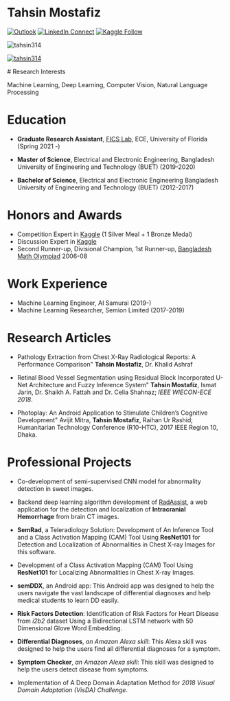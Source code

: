 # Tahsin Mostafiz

[![Outlook](https://img.shields.io/badge/%20-Send%20Mail-black?color=14171A&labelColor=ef5350&logo=gmail&logoColor=ffffff)](mailto:m.tahsinmostafiz@ufl.edu?subject=From%20GitHub&body=Hi,%20there.%20Found%20you%20from%20GitHub.)
[![LinkedIn Connect](https://img.shields.io/badge/%20-Connect-black?color=14171A&labelColor=212121&logo=linkedin&logoColor=ffffff)](https://www.linkedin.com/in/mohammad-tahsin-mostafiz-276292141/)
[![Kaggle Follow](https://img.shields.io/badge/%20-Follow-black?color=14171A&labelColor=37474f&logo=kaggle&logoColor=4fc3f7)](https://www.kaggle.com/tahsin)

<p align="left"> <img src="https://komarev.com/ghpvc/?username=tahsin314&label=Profile%20views&color=0e75b6&style=flat&theme=dark" alt="tahsin314" /> </p>

<p align="left"> <a href="https://github.com/ryo-ma/github-profile-trophy"><img src="https://github-profile-trophy.vercel.app/?username=tahsin314&theme=onedark" alt="tahsin314" /></a> </p>
# Research Interests

<span>Machine Learning, Deep Learning, Computer Vision, Natural Language
Processing</span>

# Education
- **Graduate Research Assistant**, [FICS Lab](http://fics.institute.ufl.edu/), ECE, University of Florida (Spring 2021 -)

- **Master of Science**, Electrical and Electronic Engineering, Bangladesh University of Engineering and Technology (BUET) (2019-2020)

- **Bachelor of Science**, Electrical and Electronic Engineering
Bangladesh University of Engineering and Technology (BUET) (2012-2017)

# Honors and Awards

- Competition Expert in [Kaggle](https://www.kaggle.com/tahsin) (1 Silver Meal + 1 Bronze Medal)
- Discussion Expert in [Kaggle](https://www.kaggle.com/tahsin)
- Second Runner-up, Divisional Champion, 1st Runner-up, [Bangladesh Math Olympiad](https://matholympiad.org.bd/) 2006-08
</span>


# Work Experience

- Machine Learning Engineer, AI Samurai (2019-)
- Machine Learning Researcher, Semion Limited (2017-2019) 

Research Articles
=================

-   Pathology Extraction from Chest X-Ray Radiological Reports: A
    Performance Comparison" **Tahsin Mostafiz**, Dr. Khalid Ashraf

-   Retinal Blood Vessel Segmentation using Residual Block
    Incorporated U-Net Architecture and Fuzzy Inference System" **Tahsin
    Mostafiz**, Ismat Jarin, Dr. Shaikh A. Fattah and Dr. Celia Shahnaz;
    *IEEE WIECON-ECE 2018*.

-   Photoplay: An Android Application to Stimulate Children’s
    Cognitive Development" Avijit Mitra, **Tahsin Mostafiz**, Raihan Ur
    Rashid; Humanitarian Technology Conference (R10-HTC), 2017 IEEE
    Region 10, Dhaka.

# Professional Projects
- Co-development of semi-supervised CNN model for abnormality detection in sweet images.

- Backend deep learning algorithm development of [RadAssist](https://www.radassist.net/), a web application for the detection and localization of **Intracranial Hemorrhage** from brain CT images.

- **SemRad**, a Teleradiology Solution: Development of An Inference Tool and a Class Activation Mapping (CAM) Tool Using **ResNet101** for Detection and Localization of Abnormalities in Chest X-ray Images for this software.

- Development of a Class Activation Mapping (CAM) Tool Using **ResNet101** for Localizing Abnormalities in Chest X-ray Images.
  
- **semDDX**, an Android app: This Android app was designed to help the users navigate the vast landscape of differential diagnoses and help medical students to learn DD easily.

- **Risk Factors Detection**: Identification of Risk Factors for Heart Disease from *i2b2* dataset Using a Bidirectional LSTM network with 50 Dimensional Glove Word Embedding.

- **Differential Diagnoses**, *an Amazon Alexa skill*: This Alexa skill was designed to help the users find all differential diagnoses for a symptom.

- **Symptom Checker**, *an Amazon Alexa skill*: This skill was designed to help the users detect disease from symptoms. 

- Implementation of A Deep Domain Adaptation Method for *2018 Visual Domain Adaptation (VisDA) Challenge*.


